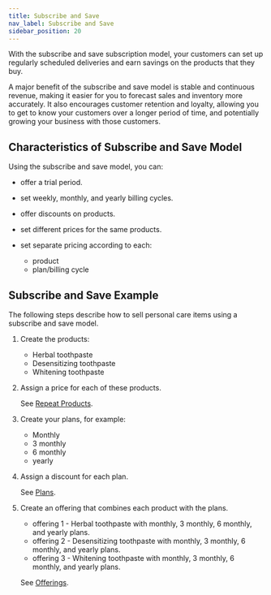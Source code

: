 ```yaml
---
title: Subscribe and Save 
nav_label: Subscribe and Save
sidebar_position: 20
---
```


With the subscribe and save subscription model, your customers can set up regularly scheduled deliveries and earn savings on the products that they buy.

A major benefit of the subscribe and save model is stable and continuous revenue, making it easier for you to forecast sales and inventory more accurately. It also encourages customer retention and loyalty, allowing you to get to know your customers over a longer period of time, and potentially growing your business with those customers.

## Characteristics of Subscribe and Save Model

Using the subscribe and save model, you can:

- offer a trial period.
- set weekly, monthly, and yearly billing cycles.
- offer discounts on products.
- set different prices for the same products.
- set separate pricing according to each:

    - product
    - plan/billing cycle

## Subscribe and Save Example

The following steps describe how to sell personal care items using a subscribe and save model.   

1. Create the products:

    - Herbal toothpaste
    - Desensitizing toothpaste
    - Whitening toothpaste

2. Assign a price for each of these products.

   See [Repeat Products](https://beta.elasticpath.dev/docs/commerce-manager/subscriptions/products/creating-products).

3. Create your plans, for example:

    - Monthly
    - 3 monthly
    - 6 monthly 
    - yearly

4. Assign a discount for each plan.

   See [Plans](https://beta.elasticpath.dev/docs/commerce-manager/subscriptions/subscription-plans/creating-plans).

5. Create an offering that combines each product with the plans.

    - offering 1 - Herbal toothpaste with monthly, 3 monthly, 6 monthly, and yearly plans.
    - offering 2 - Desensitizing toothpaste with monthly, 3 monthly, 6 monthly, and yearly plans.
    - offering 3 - Whitening toothpaste with monthly, 3 monthly, 6 monthly, and yearly plans.
   
    See [Offerings](https://beta.elasticpath.dev/docs/commerce-manager/subscriptions/offerings/creating-offerings).
